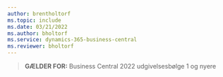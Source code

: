 ```yaml
---
author: brentholtorf
ms.topic: include
ms.date: 03/21/2022
ms.author: bholtorf
ms.service: dynamics-365-business-central
ms.reviewer: bholtorf
---
```

> **GÆLDER FOR:** Business Central 2022 udgivelsesbølge 1 og nyere